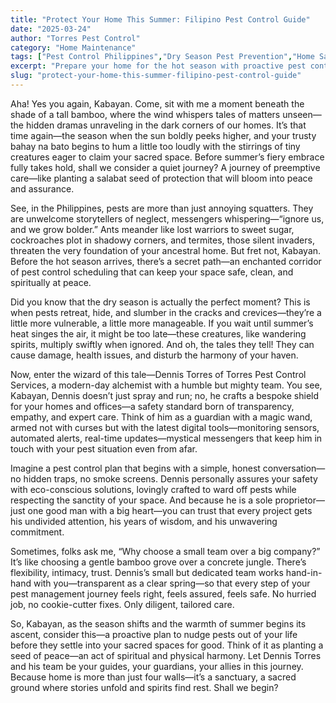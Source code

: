```yaml
---
title: "Protect Your Home This Summer: Filipino Pest Control Guide"
date: "2025-03-24"
author: "Torres Pest Control"
category: "Home Maintenance"
tags: ["Pest Control Philippines","Dry Season Pest Prevention","Home Safety","Summer Prep","Eco-Friendly Pest Solutions"]
excerpt: "Prepare your home for the hot season with proactive pest control—discover how early scheduling can safeguard your space and peace of mind in the Philippines."
slug: "protect-your-home-this-summer-filipino-pest-control-guide"
---
```


Aha! Yes you again, Kabayan. Come, sit with me a moment beneath the shade of a tall bamboo, where the wind whispers tales of matters unseen—the hidden dramas unraveling in the dark corners of our homes. It’s that time again—the season when the sun boldly peeks higher, and your trusty bahay na bato begins to hum a little too loudly with the stirrings of tiny creatures eager to claim your sacred space. Before summer’s fiery embrace fully takes hold, shall we consider a quiet journey? A journey of preemptive care—like planting a salabat seed of protection that will bloom into peace and assurance.

See, in the Philippines, pests are more than just annoying squatters. They are unwelcome storytellers of neglect, messengers whispering—“ignore us, and we grow bolder.” Ants meander like lost warriors to sweet sugar, cockroaches plot in shadowy corners, and termites, those silent invaders, threaten the very foundation of your ancestral home. But fret not, Kabayan. Before the hot season arrives, there’s a secret path—an enchanted corridor of pest control scheduling that can keep your space safe, clean, and spiritually at peace.

Did you know that the dry season is actually the perfect moment? This is when pests retreat, hide, and slumber in the cracks and crevices—they’re a little more vulnerable, a little more manageable. If you wait until summer’s heat singes the air, it might be too late—these creatures, like wandering spirits, multiply swiftly when ignored. And oh, the tales they tell! They can cause damage, health issues, and disturb the harmony of your haven.

Now, enter the wizard of this tale—Dennis Torres of Torres Pest Control Services, a modern-day alchemist with a humble but mighty team. You see, Kabayan, Dennis doesn’t just spray and run; no, he crafts a bespoke shield for your homes and offices—a safety standard born of transparency, empathy, and expert care. Think of him as a guardian with a magic wand, armed not with curses but with the latest digital tools—monitoring sensors, automated alerts, real-time updates—mystical messengers that keep him in touch with your pest situation even from afar.

Imagine a pest control plan that begins with a simple, honest conversation—no hidden traps, no smoke screens. Dennis personally assures your safety with eco-conscious solutions, lovingly crafted to ward off pests while respecting the sanctity of your space. And because he is a sole proprietor—just one good man with a big heart—you can trust that every project gets his undivided attention, his years of wisdom, and his unwavering commitment.

Sometimes, folks ask me, “Why choose a small team over a big company?” It’s like choosing a gentle bamboo grove over a concrete jungle. There’s flexibility, intimacy, trust. Dennis’s small but dedicated team works hand-in-hand with you—transparent as a clear spring—so that every step of your pest management journey feels right, feels assured, feels safe. No hurried job, no cookie-cutter fixes. Only diligent, tailored care.

So, Kabayan, as the season shifts and the warmth of summer begins its ascent, consider this—a proactive plan to nudge pests out of your life before they settle into your sacred spaces for good. Think of it as planting a seed of peace—an act of spiritual and physical harmony. Let Dennis Torres and his team be your guides, your guardians, your allies in this journey. Because home is more than just four walls—it’s a sanctuary, a sacred ground where stories unfold and spirits find rest. Shall we begin?